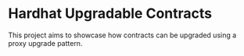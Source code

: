 # Hardhat Upgradable Contracts

This project aims to showcase how contracts can be upgraded using a proxy upgrade pattern.

